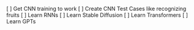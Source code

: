[ ] Get CNN training to work
[ ] Create CNN Test Cases like recognizing fruits
[ ] Learn RNNs
[ ] Learn Stable Diffusion
[ ] Learn Transformers
[ ] Learn GPTs